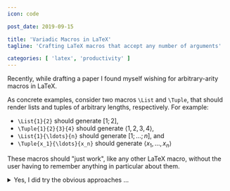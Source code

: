 ```yaml
---
icon: code

post_date: 2019-09-15

title: 'Variadic Macros in LaTeX'
tagline: 'Crafting LaTeX macros that accept any number of arguments'

categories: [ 'latex', 'productivity' ]
---
```


Recently, while drafting a paper I found myself wishing for arbitrary-arity macros in LaTeX.

As concrete examples, consider two macros `\List` and `\Tuple`,
that should render lists and tuples of arbitrary lengths, respectively.
For example:

- `\List{1}{2}` should generate $[ 1; 2 ]$,
- `\Tuple{1}{2}{3}{4}` should generate $\langle 1, 2, 3, 4 \rangle$,
- `\List{1}{\ldots}{n}` should generate $[ 1; \ldots; n ]$, and
- `\Tuple{x_1}{\ldots}{x_n}` should generate $\langle x_1, \ldots, x_n \rangle$

These macros should "just work", like any other LaTeX macro,
without the user having to remember anything in particular about them.

<details markdown='1'>
<summary>Yes, I did try the obvious approaches ...</summary>
Of course, I could always write `[1,2,3,4]` and `\langle 1,2 \rangle`
to generate the lists and tuples directly,
but that takes away the key power of using LaTeX macros ---
the ability to easily reformat _all_ my lists.
For example, if I wanted to generate comma-separated lists instead,
like $[1,2,3,4]$, I would have had to manually replace every semicolon with a comma,
as opposed to simply tweaking my `\List` macro.

One idea, inspired by the [`cons` construct][cons] from [functional programming],
is to define a simple `\Cons` macro:

```latex {% raw %}
\newcommand{\Cons}[2]{#1;#2}
{% endraw %} ```

and use it as `[\Cons{1}{\Cons{2}{\Cons{3}{4}}}]`.[^cons]
Now I can simply tweak my `\Cons` macro to change the formatting of my lists globally.
However, even besides the fact that I still can't modify the brackets around the lists,
the syntax is just too verbose.
There had to be a better way to typeset this ...
</details>

To be more specific, I was looking for a solution with these properties:
(in that order of importance)[^braces]

1. _No special syntax_:
   The macro should look and behave just like regular LaTeX macros.
   For example, it shouldn't parse a long string that uses another delimiter to separate the real arguments, like in case of `\List{1|2|3|4}`.
1. _No special packages_:
   Ideally one should be able to create and use these macros easily without having to install any third-party packages.
1. _No special context_:
   The macros should not require special environments, nor should it make fragile assumptions such as no nesting etc.
   For example, `\List {\List{1}{2}} {\List{1}} {\List{1}{2}{3}}` should simply work as expected --- render a list of lists: $[[1;2];[1];[1;2;3]]$.
{: .custom style="--prefix:'P'" }



#### =fa^search^fa= Research

I was aware of [variadic functions][variadic function]
--- a feature that is supported by most modern programming languages.
So, I started to look for LaTeX's equivalent of those.
Well, to be precise, what I was actually looking for was a variadic _[macro]_.
In addition to variadic functions,
the C-family of languages also [support variadic macros][gcc-variadic-macros]
via two special macros: `__VA_ARGS__` and `__VA_OPT__`.
However, after a fair amount of Googling and StackOverflowing,
I was convinced that LaTeX didn't have any built-in support for variadic macros.

But, I stumbled upon [this question on TeX.StackExchange](https://tex.stackexchange.com/q/118114/187728)
that discusses this exact problem, and some of the solutions were quite enlightening.
The solutions were very close to what I was looking for,
but there were two main aspects of these solutions that left me wishing for something better:

- _Violated **P1**_:
  They had to be invoked via the `\usedecl` macro, e.g. `\usedecl{List}{1}{2}{3}`.
- _Violated **P2**_:
  They used third-party packages, such `etoolbox` or `xparse`.

After some more searching, I came across [this blog post][variadic-macro-blog-post],
which took the essence of these answers and outlined a very neat solution.
With some minor modifications, I had my first working version of a variadic `\List` macro!
&#x1F389;

```latex {% raw %}
\newcommand{\GobbleListArg}[1]{;#1\CheckListArg}
\newcommand{\CheckListArg}{\csname @ifnextchar\endcsname\bgroup{\GobbleListArg}{]}}
\newcommand{\List}[1]{[#1\CheckListArg}
{% endraw %} ```

<details markdown='1'>
<summary>How does this work?</summary>
Here is how this macro works:

1. The `\List` macro just outputs `[` and the first argument `#1`,
   and then invokes the `\CheckListArg` macro.
1. `\CheckNextListArg` checks the next character in the input stream
   using [the `\@ifnextchar` kernel macro](https://tex.stackexchange.com/a/57790/187728).
   If it finds `\bgroup` i.e. beginning of a LaTeX group,
   then it invokes `\GobbleListArg`, otherwise it outputs `]` and halts.
1. Finally, `\GobbleListArg` prints `;` and the next argument (its first argument),
   and then recurses by calling `\CheckListArg`.
{: .custom style="--prefix:'S'" }

There are two key implementation details here:
- The `@ifnextchar` macro must be wrapped within `\csname` and `\endcsname`
  because it contains the `@` character.
  LaTeX macros names can only contain characters from the "letter" category,
  and `@` is a character from the "other" category.
  One can also use `\makeatletter` and `\makeatother`, but I prefer this approach.
- One cannot simply use an opening brace `{` after `\@ifnextchar`,
  although arguments to macros are grouped within opening and closing braces.
  It is a syntax error to not have a corresponding closing brace.
  An escaped brace `\{` cannot be used either,
  because it's not a category-1 (begin-group) token.
  The `\bgroup` macro expands to a category-1 (begin-group) token.
  Its counterpart `\egroup` expands to a category-2 (end-group) token.

You can read [this TeX.StackExchange thread](https://tex.stackexchange.com/q/16410/187728)
to learn more about category codes in LaTeX.
</details>

Great, so now I had a very simple and elegant approach for crafting variadic macros,
and I soon found myself using a whole bunch of them, such as `\List`, `\Tuple`, etc.
But for every new variadic macro, I had to create these two intermediate Check and Gobble macros too.

Since these macros have very similar structure,
I began to wonder if I could write _a macro that defines a variadic macro_ &#x1F92F
(i.e., along with its required intermediate macros).
With such a generator macro, say `\VARIADIC`,
I could simply write `\VARIADIC{List}...` to create a new variadic macro named `\List`.



#### =fa^check-square^fa= Solution

The variadic `\List` macro has three key components ---
a _start_ symbol `[`, a _mid_ symbol `;`, and a _stop_ symbol `]`.
My first attempt was to simply parameterize the macro name and these three symbols:

```latex {% raw %}
% USAGE :: \VARIADIC {name} {start_sym} {mid_sym} {stop_sym}
\newcommand{\VARIADIC}[4]{%
  \expandafter\newcommand\csname Gobble#1Arg\endcsname[1]{%
    #3##1\csname Check#1Arg\endcsname%
  }%
  \expandafter\newcommand\csname Check#1Arg\endcsname{%
    \csname @ifnextchar\endcsname\bgroup{\csname Gobble#1Arg\endcsname}{#4}%
  }%
  \expandafter\newcommand\csname #1\endcsname[1]{%
    #2##1\csname Check#1Arg\endcsname%
  }%
}
{% endraw %} ```
{: .line-numbers }

Now I could easily generate several variadic macros:

```latex {% raw %}
\VARIADIC {List} {[} {;} {]}                   % generates the same \List as above
\VARIADIC {Tuple} {\langle} {,} {\rangle}      % generates a variadic \Tuple macro
{% endraw %} ```

In addition to the main ideas behind the intermediate macros for `\List`,
there are two other key ideas here:

- The `\expandafter` macro has been used to delay the expansion of `\newcommand` until its argument,
  in this case the name of the new macro, has been expanded.
  This is necessary since the macro names are constructed dynamically,
  e.g. `Check#1Arg` expands to `CheckListArg` for `\VARIADIC{List}...`.
- The `#` character has been escaped for arguments to the generated macros,
  e.g. while `#1` expands to the first argument to `\VARIADIC` itself,
  `###1` expands to `#1` which becomes the first argument to the generated macro.

Also see [this TeX.StakExchange thread](https://tex.stackexchange.com/a/519/187728)
to learn more about `\expandafter`.

Awesome! But, there was still something missing ...
The `\VARIADIC` macros were not easily _composable_ with other macros.
For example, I wanted my `\List` and `\Tuple` macros to automatically use math mode
by wrapping them inside `\ensuremath`.
The following straightforward hack does not work:

```latex {% raw %}
\VARIADIC {Tuple} {\ensuremath\bgroup\langle} {,} {\rangle\egroup}
{% endraw %} ```

<details markdown='1'>
<summary>Obvious approaches, failure, help from TeX gurus ...</summary>
Of course I could hardcode `\ensuremath` this within `\VARIADIC` itself,
but I didn't want it to be applied to _every_ variadic macro.
Plus, I wanted a more general solution that would allow me to apply an arbitrary
macro (or environment).
The main issue was delaying the application of the macro until the entire
variadic part had been expanded.
After a fair bit of hacking, I gave up and turned to the TeX gurus ---
I opened [this question on TeX.StackExchange][variadic-macro-question].

<kbd>@siracusa</kbd> came up with a brilliant solution ---
accept the macro name as a parameter,
accumulate the variadic expansion result in an additional parameter
to each intermediate macro,
and then finally apply the provided macro in front of the fully expanded result.

To take this a step further and be able to apply environment around the variadic macros,
I modified this solution and added another parameter that is a macro name
which is applied right after the fully expanded result.
This is useful for "closing" operations, such as `\end`-ing an environment.
</details>

&#x2728; The final variadic-macro generator that applies two arbitrary macros
before and after the variadic expansion is: &#x2728;

```latex {% raw %}
% View a sample document: https://www.overleaf.com/read/bwkjcwcktsqd
%
% USAGE :: \VARIADIC {name} {before} {start} {mid} {stop} {after}
\newcommand{\VARIADIC}[6]{%
  \expandafter\newcommand\csname Gobble#1Arg\endcsname[2]{%
    \csname Check#1Arg\endcsname{##1#4##2}%
  }%
  \expandafter\newcommand\csname Check#1Arg\endcsname[1]{%
    \csname @ifnextchar\endcsname\bgroup{\csname Gobble#1Arg\endcsname{##1}}{#2{##1#5}#6}%
  }%
  \expandafter\newcommand\csname #1\endcsname[1]{%
    \csname Check#1Arg\endcsname{#3##1}%
  }%
}
{% endraw %} ```
{: .line-numbers }

Now I could define things like:

```latex {% raw %}
\VARIADIC {List} {} {[} {;} {]} {}                             % a vanilla variadic macro
\VARIADIC {Tuple} {\ensuremath} {\langle} {,} {\rangle} {}     % wrapped inside \ensuremath
\VARIADIC {HugeList} {\begin{Huge}} {[} {;} {]} {\end{Huge}}   % wrapped inside Huge environment

% One can even apply an environment and a macro
\VARIADIC {TinyTuple} {\begin{tiny}\ensuremath} {\langle} {,} {\rangle} {\end{tiny}}
{% endraw %} ```



#### =fa^star^fa= Bonus Solution

At this point, it's straightforward to create a [_fold_ version][fold] of the `\VARIADIC` macro
that takes an arbitrary binary macro,
and "reduces" the given arguments by repeating applying this macro.

```latex {% raw %}
% View a sample document: https://www.overleaf.com/read/bwkjcwcktsqd
%
% USAGE :: \FOLDVARIADIC {name} {before} {binary_macro} {after}
\newcommand{\FOLDVARIADIC}[4]{%
  \expandafter\newcommand\csname FoldGobble#1Arg\endcsname[2]{%
    \csname FoldCheck#1Arg\endcsname{#3{##1}{##2}}%
  }%
  \expandafter\newcommand\csname FoldCheck#1Arg\endcsname[1]{%
    \csname @ifnextchar\endcsname\bgroup{\csname FoldGobble#1Arg\endcsname{##1}}{#2{##1}#4}%
  }%
  \expandafter\newcommand\csname Fold#1\endcsname[2]{%
    \csname FoldCheck#1Arg\endcsname{#3{##1}{##2}}%
  }%
}
{% endraw %} ```
{: .line-numbers }



#### =fa^question-circle^fa= FAQs

1. **Any [gotchas]? ...**
   <br>
   The only ones I know of are standard LaTeX gotchas.
   LaTeX ignores spaces or newlines between argument groups,
   e.g. `\textcolor{red}{red text}` is equivalent to `\textcolor {red}  {red text}`.
   This might lead to `\VARIADIC` macros consuming more arguments than you intended,
   e.g. `\List{1}{2}   {\bf X}` would render $[1;2;{\bf X}]$.
1. **Can I use multiple macros in the `before` argument?**
   <br>
   Not directly, but you could create a intermediate unary macro
   that applies your macros to the its input, and use this intermediate macro as the `before` argument.
1. **Does it work with [MathJax](https://www.mathjax.org)?**
   <br>
   Unfortunately no, at least I wasn't able to get it working.
   I found that MathJax doesn't understand the `\expandafter` macro.
   If you know a way to make this work on MathJax, please let me know.
{: .custom .heading-list-items style="--prefix:'Q'" }


Go ahead and try some examples on [Overleaf](https://www.overleaf.com/read/bwkjcwcktsqd).
Cheers! &#x1F642;




[^braces]: _Disclaimer_: I am prioritizing convenience of using the macro
           over its robustness here.
           Although the approaches I discuss in this post are fairly robust,
           they involve low-level handling of braces.
           If you notice something that doesn't work with `\VARIADIC` macros,
           please let me know!

[^cons]:   This isn't exactly the type-correct `cons` operator,
           but let's not be pedantic and make things harder than necessary.


[cons]:                     https://en.wikipedia.org/wiki/Cons
[fold]:                     https://en.wikipedia.org/wiki/Fold_(higher-order_function)
[functional programming]:   https://en.wikipedia.org/wiki/Functional_programming
[gcc-variadic-macros]:      https://gcc.gnu.org/onlinedocs/cpp/Variadic-Macros.html
[gotchas]:                  https://en.wikipedia.org/wiki/Gotcha_(programming)
[macro]:                    https://en.wikipedia.org/wiki/Macro_(computer_science)
[variadic function]:        https://en.wikipedia.org/wiki/Variadic_function
[variadic-macro-blog-post]: https://davidyat.es/2016/07/27/writing-a-latex-macro-that-takes-a-variable-number-of-arguments/
[variadic-macro-question]:  https://tex.stackexchange.com/q/507434/187728

